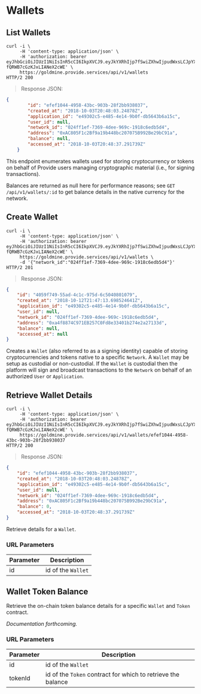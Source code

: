 # Wallets

## List Wallets

```shell
curl -i \
     -H 'content-type: application/json' \
     -H 'authorization: bearer eyJhbGciOiJIUzI1NiIsInR5cCI6IkpXVCJ9.eyJkYXRhIjp7fSwiZXhwIjpudWxsLCJpYXQiOjE1NTk4Nzg1NzQsImp0aSI6IjYzYTJkY2QzLWI5OTgtNDZjNC1hNzFkLTQ5MjU4YTBhYmEyMyIsInN1YiI6ImFwcGxpY2F0aW9uOmNiMjAzN2Y3LTc5ZmMtNDBmNC05NzIwLWFkYTYzNmRhNDE4MyJ9.0LsVj7oTF0KjwbcUhg9a-fQRWB7cGzKJxLIANeX2cWE' \
     https://goldmine.provide.services/api/v1/wallets
HTTP/2 200
```

> Response JSON:

```json
{
        "id": "efef1044-4958-43bc-903b-28f2bb938037",
        "created_at": "2018-10-03T20:48:03.24878Z",
        "application_id": "e49302c5-e485-4e14-9b0f-db5643b6a15c",
        "user_id": null,
        "network_id": "024ff1ef-7369-4dee-969c-1918c6edb5d4",
        "address": "0xAC805F1c2Bf9a19b448bc207075B992Be29bC91a",
        "balance": null,
        "accessed_at": "2018-10-03T20:48:37.291739Z"
    }
```

This endpoint enumerates wallets used for storing cryptocurrency or tokens on behalf of Provide users managing cryptographic material (i.e., for signing transactions).

<aside class="info">Balances are returned as null here for performance reasons; see  <code>GET /api/v1/wallets/:id</code> to get balance details in the native currency for the network.</aside>


## Create Wallet

```shell
curl -i \
     -H 'content-type: application/json' \
     -H 'authorization: bearer eyJhbGciOiJIUzI1NiIsInR5cCI6IkpXVCJ9.eyJkYXRhIjp7fSwiZXhwIjpudWxsLCJpYXQiOjE1NTk4Nzg1NzQsImp0aSI6IjYzYTJkY2QzLWI5OTgtNDZjNC1hNzFkLTQ5MjU4YTBhYmEyMyIsInN1YiI6ImFwcGxpY2F0aW9uOmNiMjAzN2Y3LTc5ZmMtNDBmNC05NzIwLWFkYTYzNmRhNDE4MyJ9.0LsVj7oTF0KjwbcUhg9a-fQRWB7cGzKJxLIANeX2cWE' \
     https://goldmine.provide.services/api/v1/wallets \
     -d '{"network_id":"024ff1ef-7369-4dee-969c-1918c6edb5d4"}'
HTTP/2 201
```

> Response JSON:

```json
{
    "id": "4059f749-55ad-4c1c-975d-6c5040801079",
    "created_at": "2018-10-12T21:47:13.698524641Z",
    "application_id": "e49302c5-e485-4e14-9b0f-db5643b6a15c",
    "user_id": null,
    "network_id": "024ff1ef-7369-4dee-969c-1918c6edb5d4",
    "address": "0xa4f8874C971EB257C0Fd8e33401b274e2a27133d",
    "balance": null,
    "accessed_at": null
}
```

Creates a `Wallet` (also referred to as a signing identity) capable of storing cryptocurrencies and tokens native to a specific `Network`. A `Wallet` may be setup as custodial or non-custodial. If the `Wallet` is custodial then the platform will sign and broadcast transactions to the `Network` on behalf of an authorized `User` or `Application`.


## Retrieve Wallet Details

```shell
curl -i \
     -H 'content-type: application/json' \
     -H 'authorization: bearer eyJhbGciOiJIUzI1NiIsInR5cCI6IkpXVCJ9.eyJkYXRhIjp7fSwiZXhwIjpudWxsLCJpYXQiOjE1NTk4Nzg1NzQsImp0aSI6IjYzYTJkY2QzLWI5OTgtNDZjNC1hNzFkLTQ5MjU4YTBhYmEyMyIsInN1YiI6ImFwcGxpY2F0aW9uOmNiMjAzN2Y3LTc5ZmMtNDBmNC05NzIwLWFkYTYzNmRhNDE4MyJ9.0LsVj7oTF0KjwbcUhg9a-fQRWB7cGzKJxLIANeX2cWE' \
     https://goldmine.provide.services/api/v1/wallets/efef1044-4958-43bc-903b-28f2bb938037
HTTP/2 200
```

> Response JSON:

```json
{
    "id": "efef1044-4958-43bc-903b-28f2bb938037",
    "created_at": "2018-10-03T20:48:03.24878Z",
    "application_id": "e49302c5-e485-4e14-9b0f-db5643b6a15c",
    "user_id": null,
    "network_id": "024ff1ef-7369-4dee-969c-1918c6edb5d4",
    "address": "0xAC805F1c2Bf9a19b448bc207075B992Be29bC91a",
    "balance": 0,
    "accessed_at": "2018-10-03T20:48:37.291739Z"
}
```

Retrieve details for a `Wallet`.


### URL Parameters

Parameter | Description
--------- | -----------
id | id of the `Wallet`


## Wallet Token Balance

Retrieve the on-chain token balance details for a specific `Wallet` and `Token` contract.

<i>Documentation forthcoming.</i>

### URL Parameters

Parameter | Description
--------- | -----------
id | id of the `Wallet`
tokenId | id of the `Token` contract for which to retrieve the balance
